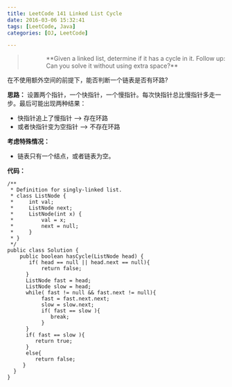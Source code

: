 ```yaml
---
title: LeetCode 141 Linked List Cycle
date: 2016-03-06 15:32:41
tags: [LeetCode, Java]
categories: [OJ, LeetCode]

---
```


<blockquote class="blockquote-center">
<div style = "padding-left: 50px; text-align: left">
 **Given a linked list, determine if it has a cycle in it.
   Follow up:
      Can you solve it without using extra space?**
</div>
  
</blockquote>


在不使用额外空间的前提下，能否判断一个链表是否有环路?

**思路：**
  设置两个指针，一个快指针，一个慢指针。每次快指针总比慢指针多走一步。最后可能出现两种结果：
  * 快指针追上了慢指针 --> 存在环路
  * 或者快指针变为空指针 --> 不存在环路

**考虑特殊情况：**
  * 链表只有一个结点，或者链表为空。
  
**代码：**

    /**
	 * Definition for singly-linked list.
	 * class ListNode {
	 *     int val;
	 *     ListNode next;
	 *     ListNode(int x) {
 	 *         val = x;
 	 *         next = null;
 	 *     }
 	 * }
 	 */
	public class Solution {
	    public boolean hasCycle(ListNode head) {
 	       if( head == null || head.next == null){
 	           return false;
  	      }
  	      ListNode fast = head;
  	      ListNode slow = head;
  	      while( fast != null && fast.next != null){
	 	       fast = fast.next.next;
 	 	       slow = slow.next;
     	       if( fast == slow ){
  	              break;
 	           }
  	      }
  	      if( fast == slow ){
   	         return true;
     	  }
          else{
             return false;
         }
      }
	}

